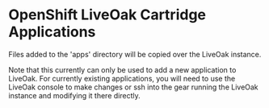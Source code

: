 # OpenShift LiveOak Cartridge Applications

Files added to the 'apps' directory will be copied over the LiveOak instance.

Note that this currently can only be used to add a new application to LiveOak. For currently existing applications, you will need to use the LiveOak console to make changes or ssh into the gear running the LiveOak instance and modifying it there directly.
